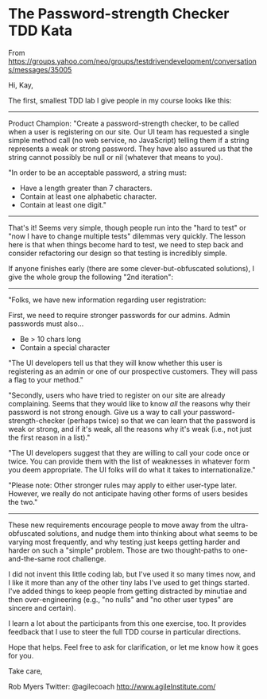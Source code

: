 # The Password-strength Checker TDD Kata

From https://groups.yahoo.com/neo/groups/testdrivendevelopment/conversations/messages/35005

Hi, Kay,

The first, smallest TDD lab I give people in my course looks like this:

----

Product Champion: "Create a password-strength checker, to be called when a user is registering on our site. Our UI team has requested a single simple method call (no web service, no JavaScript) telling them if a string represents a weak or strong password. They have also assured us that the string cannot possibly be null or nil (whatever that means to you).

"In order to be an acceptable password, a string must:

* Have a length greater than 7 characters.
* Contain at least one alphabetic character.
* Contain at least one digit."

----

That's it! Seems very simple, though people run into the "hard to test" or "now I have to change multiple tests" dilemmas very quickly. The lesson here is that when things become hard to test, we need to step back and consider refactoring our design so that testing is incredibly simple.

If anyone finishes early (there are some clever-but-obfuscated solutions), I give the whole group the following "2nd iteration":

----

"Folks, we have new information regarding user registration:

First, we need to require stronger passwords for our admins.
Admin passwords must also...
* Be > 10 chars long
* Contain a special character

"The UI developers tell us that they will know whether this user is registering as an admin or one of our prospective customers. They will pass a flag to your method."

"Secondly, users who have tried to register on our site are already complaining. Seems that they would like to know *all* the reasons why their password is not strong enough. Give us a way to call your password-strength-checker (perhaps twice) so that we can learn that the password is weak or strong, and if it's weak, all the reasons why it's weak (i.e., not just the first reason in a list)."

"The UI developers suggest that they are willing to call your code once or twice. You can provide them with the list of weaknesses in whatever form you deem appropriate. The UI folks will do what it takes to internationalize."

"Please note: Other stronger rules may apply to either user-type later. However, we really do not anticipate having other forms of users besides the two."

----

These new requirements encourage people to move away from the ultra-obfuscated solutions, and nudge them into thinking about what seems to be varying most frequently, and why testing just keeps getting harder and harder on such a "simple" problem. Those are two thought-paths to one-and-the-same root challenge. 

I did not invent this little coding lab, but I've used it so many times now, and I like it more than any of the other tiny labs I've used to get things started. I've added things to keep people from getting distracted by minutiae and then over-engineering (e.g., "no nulls" and "no other user types" are sincere and certain).

I learn a lot about the participants from this one exercise, too. It provides feedback that I use to steer the full TDD course in particular directions.

Hope that helps. Feel free to ask for clarification, or let me know how it goes for you.

Take care,

Rob Myers
Twitter: @agilecoach
http://www.agileInstitute.com/
